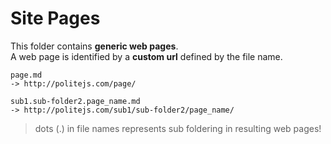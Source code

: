 Site Pages
==========

This folder contains **generic web pages**.  
A web page is identified by a **custom url** defined by the file name.

```
page.md
-> http://politejs.com/page/

sub1.sub-folder2.page_name.md 
-> http://politejs.com/sub1/sub-folder2/page_name/
```

> dots (.) in file names represents sub foldering in resulting web pages!
